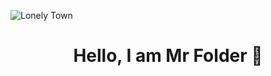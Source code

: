 ![Lonely Town](https://www.ronenbekerman.com/wp-content/uploads/2017/03/HerEventualHesitation_fullres_cropped.jpg)

# <center>Hello, I am Mr Folder 👋</center>
<!--
**Mr-Folder/Mr-Folder** is a ✨ _special_ ✨ repository because its `README.md` (this file) appears on your GitHub profile.

Here are some ideas to get you started:


- 🔭 I’m currently working on ...
- 🌱 I’m currently learning ...
- 👯 I’m looking to collaborate on ...
- 🤔 I’m looking for help with ...
- 💬 Ask me about ...
- 📫 How to reach me: ...
- 😄 Pronouns: ...
- ⚡ Fun fact: ...
-->
